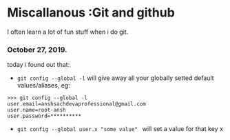 # Miscallanous :Git and github

I often learn a lot of fun stuff when i do git.  



### October 27, 2019.

today i found out that:  
- `git config --global -l` will give away all your globally setted default values/aliases, eg:  

```
>>> git config --global -l
user.email=anshsachdevaprofessional@gmail.com
user.name=root-ansh
user.password=**********

```

- `git config --global user.x "some value" ` will set a value for that key x

